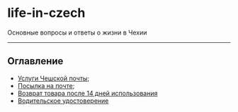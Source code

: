 # life-in-czech

Основные вопросы и ответы о жизни в Чехии

---

## Оглавление
- [Услуги Чешской почты](./Сhech-post.md); 
- [Посылка на почте](./Сhech-post-balicek.md);
- [Возврат товара после 14 дней использования](/Reklamace.md)
- [Водительское удостоверение](/Driver's-license.md)
